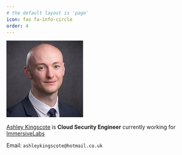 ```yaml
---
# the default layout is 'page'
icon: fas fa-info-circle
order: 4
---
```

![](/images/headshot.png)



[Ashley Kingscote](https://www.linkedin.com/in/ashley-kingscote-87581094) is **Cloud Security Engineer** currently working for [ImmersiveLabs](https://www.immersivelabs.com/)

Email: `ashleykingscote@hotmail.co.uk`